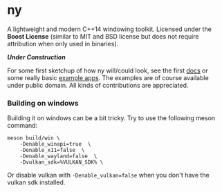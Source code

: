 # ny

A lightweight and modern C++14 windowing toolkit.
Licensed under the __Boost License__ (similar to MIT and BSD license but does not require
attribution when only used in binaries).

**_Under Construction_**

For some first sketchup of how ny will/could look, see the first [docs](doc) or some
really basic [example apps](src/examples).
The examples are of course available under public domain.
All kinds of contributions are appreciated.

### Building on windows

Building it on windows can be a bit tricky.
Try to use the following meson command:

```
meson build/win \
	-Denable_winapi=true  \
	-Denable_x11=false  \
	-Denable_wayland=false  \
	-Dvulkan_sdk=%VULKAN_SDK% \
```

Or disable vulkan with ```-Denable_vulkan=false``` when you don't have the vulkan sdk
installed.
